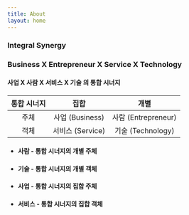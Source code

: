 ```yaml
---
title: About
layout: home
---
```


### **I**ntegral Synergy  
### **B**usiness X **E**ntrepreneur X **S**ervice X **T**echnology  
      
#### 사업 X 사람 X 서비스 X 기술 의 통합 시너지     
####   



| 통합 시너지  | 집합        | 개별                   | 
|:-----------:|:------------:|:------------------:| 
| 주체 | 사업 (Business) | 사람 (Entrepreneur) |
| 객체 | 서비스 (Service)  | 기술 (Technology)    | 



* #### 사람 - 통합 시너지의 개별 주체

* #### 기술 - 통합 시너지의 개별 객체 

* #### 사업 - 통합 시너지의 집합 주체  

* #### 서비스 - 통합 시너지의 집합 객체  


